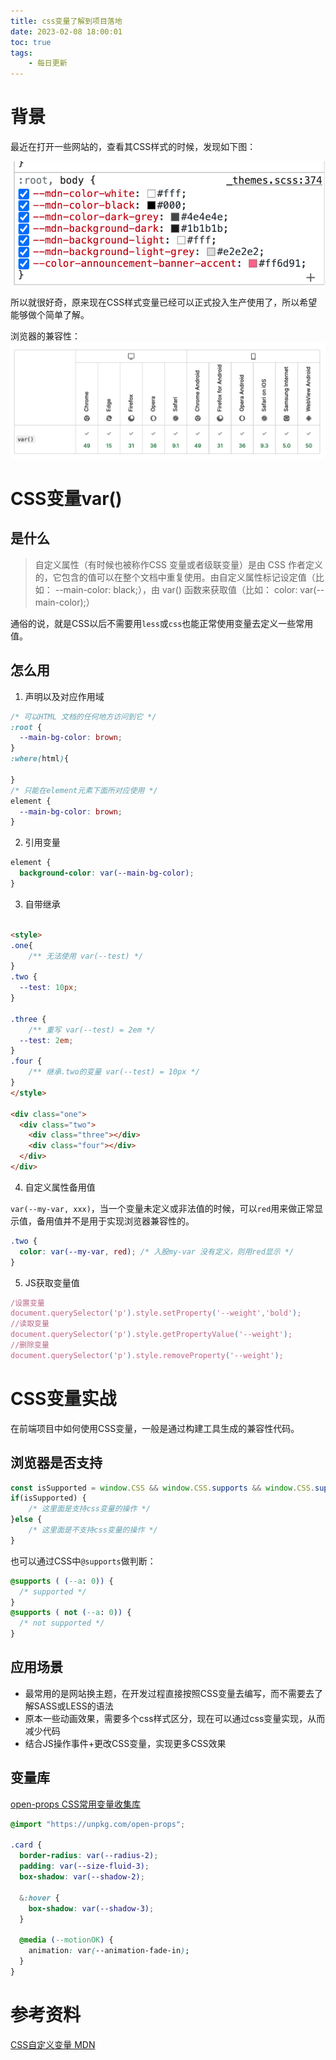 ```yaml
---
title: css变量了解到项目落地
date: 2023-02-08 18:00:01
toc: true
tags:
    - 每日更新
---
```


# 背景

最近在打开一些网站的，查看其CSS样式的时候，发现如下图：

![](/assets/img/20230208-1.png)

所以就很好奇，原来现在CSS样式变量已经可以正式投入生产使用了，所以希望能够做个简单了解。

浏览器的兼容性：
![](/assets/img/20230208-2.png)


<!-- more -->

# CSS变量var()

## 是什么

> 自定义属性（有时候也被称作CSS 变量或者级联变量）是由 CSS 作者定义的，它包含的值可以在整个文档中重复使用。由自定义属性标记设定值（比如： --main-color: black;），由 var() 函数来获取值（比如： color: var(--main-color);）

通俗的说，就是CSS以后不需要用`less`或`css`也能正常使用变量去定义一些常用值。

## 怎么用

1. 声明以及对应作用域
```css
/* 可以HTML 文档的任何地方访问到它 */
:root {
  --main-bg-color: brown;
}
:where(html){
  
}
/* 只能在element元素下面所对应使用 */
element {
  --main-bg-color: brown;
}
```

2. 引用变量

```css
element {
  background-color: var(--main-bg-color);
}

```

3. 自带继承

```html

<style>
.one{
    /** 无法使用 var(--test) */
}
.two {
  --test: 10px;
}

.three {
    /** 重写 var(--test) = 2em */
  --test: 2em;
}    
.four {
    /** 继承.two的变量 var(--test) = 10px */
}
</style>

<div class="one">
  <div class="two">
    <div class="three"></div>
    <div class="four"></div>
  </div>
</div>
```

4. 自定义属性备用值

`var(--my-var, xxx)`，当一个变量未定义或非法值的时候，可以`red`用来做正常显示值，备用值并不是用于实现浏览器兼容性的。

```css
.two {
  color: var(--my-var, red); /* 入股my-var 没有定义，则用red显示 */
}
```

5. JS获取变量值

```js
/设置变量
document.querySelector('p').style.setProperty('--weight','bold');
//读取变量
document.querySelector('p').style.getPropertyValue('--weight');
//删除变量
document.querySelector('p').style.removeProperty('--weight');

```

# CSS变量实战

在前端项目中如何使用CSS变量，一般是通过构建工具生成的兼容性代码。

## 浏览器是否支持

```js
const isSupported = window.CSS && window.CSS.supports && window.CSS.supports('--a',0);
if(isSupported) {
    /* 这里面是支持css变量的操作 */
}else {
    /* 这里面是不支持css变量的操作 */
}
```
也可以通过CSS中`@supports`做判断：
```css
@supports ( (--a: 0)) {
  /* supported */
}
@supports ( not (--a: 0)) {
  /* not supported */
}
```

## 应用场景

- 最常用的是网站换主题，在开发过程直接按照CSS变量去编写，而不需要去了解SASS或LESS的语法
- 原本一些动画效果，需要多个css样式区分，现在可以通过css变量实现，从而减少代码
- 结合JS操作事件+更改CSS变量，实现更多CSS效果

## 变量库

[open-props CSS常用变量收集库](https://open-props.style/)

```css
@import "https://unpkg.com/open-props";

.card {
  border-radius: var(--radius-2);
  padding: var(--size-fluid-3);
  box-shadow: var(--shadow-2);

  &:hover {
    box-shadow: var(--shadow-3);
  }

  @media (--motionOK) {
    animation: var(--animation-fade-in);
  }
}
```

# 参考资料

[CSS自定义变量 MDN](https://developer.mozilla.org/zh-CN/docs/Web/CSS/Using_CSS_custom_properties)